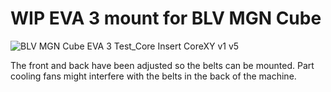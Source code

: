 # WIP EVA 3 mount for BLV MGN Cube

![BLV MGN Cube EVA 3 Test_Core Insert CoreXY v1 v5](https://user-images.githubusercontent.com/61649682/178140076-3555508e-bb32-424c-8449-10f2140c63f9.png)

The front and back have been adjusted so the belts can be mounted. Part cooling fans might interfere with the belts in the back of the machine.
